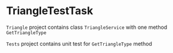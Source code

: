 # TriangleTestTask

`Triangle` project contains class `TriangleService` with one method `GetTriangleType`

`Tests` project contains unit test for `GetTriangleType` method
